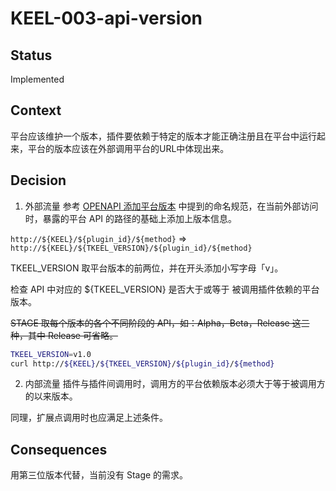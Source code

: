 # KEEL-003-api-version

## Status
Implemented

## Context
平台应该维护一个版本，插件要依赖于特定的版本才能正确注册且在平台中运行起来，平台的版本应该在外部调用平台的URL中体现出来。

## Decision
1. 外部流量
参考 [OPENAPI 添加平台版本](../openapi/OPENAPI-003-add-platform-version.md#命名规范) 中提到的命名规范，在当前外部访问时，暴露的平台 API 的路径的基础上添加上版本信息。

`http://${KEEL}/${plugin_id}/${method}` => `http://${KEEL}/${TKEEL_VERSION}/${plugin_id}/${method}`

TKEEL_VERSION 取平台版本的前两位，并在开头添加小写字母「v」。

检查 API 中对应的 ${TKEEL_VERSION} 是否大于或等于 被调用插件依赖的平台版本。

~~STAGE 取每个版本的各个不同阶段的 API，如：Alpha，Beta，Release 这三种，其中 Release 可省略。~~

```bash
TKEEL_VERSION=v1.0
curl http://${KEEL}/${TKEEL_VERSION}/${plugin_id}/${method}
```

2. 内部流量
插件与插件间调用时，调用方的平台依赖版本必须大于等于被调用方的以来版本。

同理，扩展点调用时也应满足上述条件。

## Consequences
用第三位版本代替，当前没有 Stage 的需求。